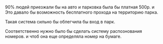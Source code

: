 90% людей приезжали бы на авто и парковка была бы платная 500р. и Это давало бы возможность бесплатного прохода на территорию парка.

Такая система сильно бы облегчила бы вход в парк.

Соответственно нужно было бы сделать систему распознования номеров.
и чтоб она еще определяла номер на бумаге.